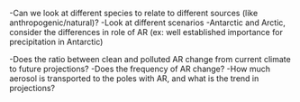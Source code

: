 -Can we look at different species to relate to different sources (like anthropogenic/natural)?
-Look at different scenarios
-Antarctic and Arctic, consider the differences in role of AR (ex: well established importance for precipitation in Antarctic)

-Does the ratio between clean and polluted AR change from current climate to future projections?
-Does the frequency of AR change?
-How much aerosol is transported to the poles with AR, and what is the trend in projections?
